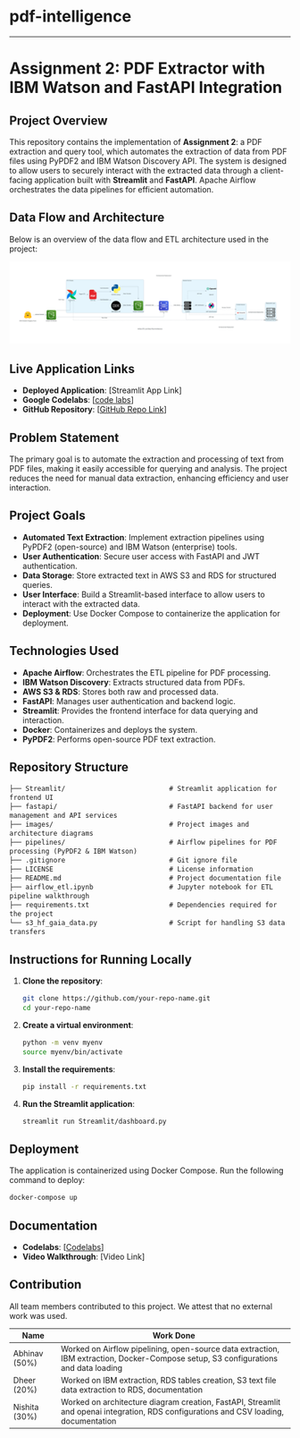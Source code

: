 # pdf-intelligence
---

# Assignment 2: PDF Extractor with IBM Watson and FastAPI Integration

## Project Overview
This repository contains the implementation of **Assignment 2**: a PDF extraction and query tool, which automates the extraction of data from PDF files using PyPDF2 and IBM Watson Discovery API. The system is designed to allow users to securely interact with the extracted data through a client-facing application built with **Streamlit** and **FastAPI**. Apache Airflow orchestrates the data pipelines for efficient automation.

## Data Flow and Architecture
Below is an overview of the data flow and ETL architecture used in the project:

![Airflow ETL and Data Flow Architecture](./images/airflow_etl_and_data_flow_architecture.png)

## Live Application Links
- **Deployed Application**: [Streamlit App Link]
- **Google Codelabs**: [[code labs](https://codelabs-preview.appspot.com/?file_id=11XVdlzZ8DJotFKU9-hZb4OrUASjitlK7xsWqiVxxNzg#0)]
- **GitHub Repository**: [[GitHub Repo Link](https://github.com/BigData-saturdayT2/pdf-intelligence)]

## Problem Statement
The primary goal is to automate the extraction and processing of text from PDF files, making it easily accessible for querying and analysis. The project reduces the need for manual data extraction, enhancing efficiency and user interaction.

## Project Goals
- **Automated Text Extraction**: Implement extraction pipelines using PyPDF2 (open-source) and IBM Watson (enterprise) tools.
- **User Authentication**: Secure user access with FastAPI and JWT authentication.
- **Data Storage**: Store extracted text in AWS S3 and RDS for structured queries.
- **User Interface**: Build a Streamlit-based interface to allow users to interact with the extracted data.
- **Deployment**: Use Docker Compose to containerize the application for deployment.

## Technologies Used
- **Apache Airflow**: Orchestrates the ETL pipeline for PDF processing.
- **IBM Watson Discovery**: Extracts structured data from PDFs.
- **AWS S3 & RDS**: Stores both raw and processed data.
- **FastAPI**: Manages user authentication and backend logic.
- **Streamlit**: Provides the frontend interface for data querying and interaction.
- **Docker**: Containerizes and deploys the system.
- **PyPDF2**: Performs open-source PDF text extraction.

## Repository Structure
```
├── Streamlit/                          # Streamlit application for frontend UI
├── fastapi/                            # FastAPI backend for user management and API services
├── images/                             # Project images and architecture diagrams
├── pipelines/                          # Airflow pipelines for PDF processing (PyPDF2 & IBM Watson)
├── .gitignore                          # Git ignore file
├── LICENSE                             # License information
├── README.md                           # Project documentation file
├── airflow_etl.ipynb                   # Jupyter notebook for ETL pipeline walkthrough
├── requirements.txt                    # Dependencies required for the project
└── s3_hf_gaia_data.py                  # Script for handling S3 data transfers
```

## Instructions for Running Locally
1. **Clone the repository**:
   ```bash
   git clone https://github.com/your-repo-name.git
   cd your-repo-name
   ```
2. **Create a virtual environment**:
   ```bash
   python -m venv myenv
   source myenv/bin/activate
   ```
3. **Install the requirements**:
   ```bash
   pip install -r requirements.txt
   ```
4. **Run the Streamlit application**:
   ```bash
   streamlit run Streamlit/dashboard.py
   ```

## Deployment
The application is containerized using Docker Compose. Run the following command to deploy:
```bash
docker-compose up
```

## Documentation
- **Codelabs**: [[Codelabs](https://codelabs-preview.appspot.com/?file_id=11XVdlzZ8DJotFKU9-hZb4OrUASjitlK7xsWqiVxxNzg#0)]
- **Video Walkthrough**: [Video Link]

## Contribution
All team members contributed to this project. We attest that no external work was used.

| Name     | Work Done                                                                                           |
|----------|-----------------------------------------------------------------------------------------------------|
| Abhinav (50%) | Worked on Airflow pipelining, open-source data extraction, IBM extraction, Docker-Compose setup, S3 configurations and data loading |
| Dheer (20%)    | Worked on IBM extraction, RDS tables creation, S3 text file data extraction to RDS, documentation                 |
| Nishita (30%)  | Worked on architecture diagram creation, FastAPI, Streamlit and openai integration, RDS configurations and CSV loading, documentation |
